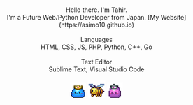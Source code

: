<p align="center">
    <br>
    Hello there. I'm Tahir.
    <br> 
    I'm a Future Web/Python Developer from Japan.
    [My Website](https://asimo10.github.io)
    <br>
    <br>
    Languages
    <br>
    HTML, CSS, JS, PHP, Python, C++, Go
    <br>
    <br>
    Text Editor
    <br>
    Sublime Text, Visual Studio Code
    <br>
    <br>
    <img src="Slime_Prince.gif"/>
    <img src="Honey_Bee.gif"/>
    <img src="Slime_Princess.gif"/>
    <br>
</p>
